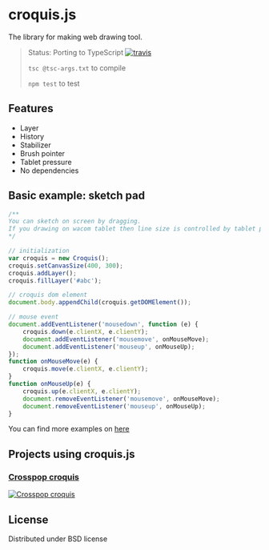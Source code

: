croquis.js
==========

The library for making web drawing tool.

> Status: Porting to TypeScript
> [![travis](https://travis-ci.org/disjukr/croquis.js.png)](https://travis-ci.org/disjukr/croquis.js)
>
> `tsc @tsc-args.txt` to compile
>
> `npm test` to test


Features
--------

 * Layer
 * History
 * Stabilizer
 * Brush pointer
 * Tablet pressure
 * No dependencies


Basic example: sketch pad
-------------------------

```javascript
/**
You can sketch on screen by dragging.
If you drawing on wacom tablet then line size is controlled by tablet pressure.
*/

// initialization
var croquis = new Croquis();
croquis.setCanvasSize(400, 300);
croquis.addLayer();
croquis.fillLayer('#abc');

// croquis dom element
document.body.appendChild(croquis.getDOMElement());

// mouse event
document.addEventListener('mousedown', function (e) {
    croquis.down(e.clientX, e.clientY);
    document.addEventListener('mousemove', onMouseMove);
    document.addEventListener('mouseup', onMouseUp);
});
function onMouseMove(e) {
    croquis.move(e.clientX, e.clientY);
}
function onMouseUp(e) {
    croquis.up(e.clientX, e.clientY);
    document.removeEventListener('mousemove', onMouseMove);
    document.removeEventListener('mouseup', onMouseUp);
}
```
You can find more examples on [here](https://github.com/crosspop/Croquispop)


Projects using croquis.js
-------------------------

### [Crosspop croquis](https://crosspop.in/croquis/)
[![Crosspop croquis](http://i.imgur.com/I9fFZMs.png)](https://crosspop.in/croquis/)


License
-------

Distributed under BSD license